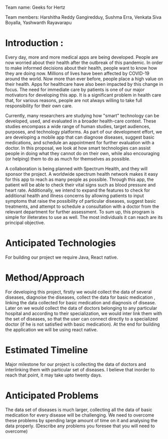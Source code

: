 Team name: Geeks for Hertz

Team members: Harshitha Reddy Gangiredduy, Sushma Erra, Venkata Siva Boyalla, Yashwanth Rayavarapu

# Introduction : 
Every day, more and more medical apps are being developed. People are now worried about their health after the outbreak of this pandemic. In order to make informed decisions about their health, people want to know how they are doing now.
Millions of lives have been affected by COVID-19 around the world. Now more than ever before, people place a high value on their health. Apps for healthcare have also been impacted by this change in focus. The need for immediate care by patients is one of our major motivators for developing this app. It is a significant problem in health care that, for various reasons, people are not always willing to take full responsibility for their own care.

Currently, many researchers are studying how "smart" technology can be developed, used, and evaluated in a broader health-care context. These studies encompass a wide range of human studies, target audiences, purposes, and technology platforms. As part of our development effort, we are developing a mobile app that can diagnose diseases, suggest basic medications, and schedule an appointment for further evaluation with a doctor. In this proposal, we look at how smart technologies can assist people in doing what they cannot do on their own, while also encouraging (or helping) them to do as much for themselves as possible.	

A collaboration is being planned with Spectrum Health, and they will sponsor the project. A worldwide spectrum health network makes it easy for this app to reach as many people as possible. Through this app, the patient will be able to check their vital signs such as blood pressure and heart rate. Additionally, we intend to expand the features to check for additional health and illness concerns by allowing patients to input symptoms that raise the possibility of particular diseases, suggest basic treatments, and attempt to schedule a consultation with a doctor from the relevant department for further assessment. To sum up, this program is simple for illeterates to use as well. The most individuals it can reach are its principal objective.


# Anticipated Technologies
For building our project we require Java, React native.


# Method/Approach
For developing this project, firstly we would collect the data of several diseases, diagnoise the diseases, collect the data for basic medication , linking the data collected for basic medication and diagnosis of disease. Later on we would collect the data of doctors belonging to any particular hospital and according to their specialization, we would inter link them with the set of diseases, so that the user can connect directly to a specialized doctor (if he is not satisfied with basic medication). At the end for building the application we will be using react native.


# Estimated Timeline
Major milestone for our project is collecting the data of doctors and interlinking them with particular set of diseases. I believe that inorder to reach that point, it may take upto twenty days.


# Anticipated Problems
The data set of diseases is much larger, collecting all the data of basic medication for every disease will be challenging. We need to overcome these problems by spending large amount of time on it and analysing the data properly.
(Describe any problems you foresee that you will need to overcome)
